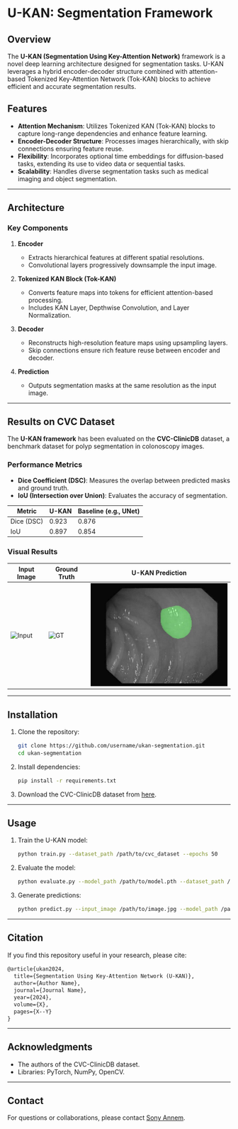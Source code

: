 # U-KAN: Segmentation Framework

## Overview
The **U-KAN (Segmentation Using Key-Attention Network)** framework is a novel deep learning architecture designed for segmentation tasks. U-KAN leverages a hybrid encoder-decoder structure combined with attention-based Tokenized Key-Attention Network (Tok-KAN) blocks to achieve efficient and accurate segmentation results.

## Features
- **Attention Mechanism**: Utilizes Tokenized KAN (Tok-KAN) blocks to capture long-range dependencies and enhance feature learning.
- **Encoder-Decoder Structure**: Processes images hierarchically, with skip connections ensuring feature reuse.
- **Flexibility**: Incorporates optional time embeddings for diffusion-based tasks, extending its use to video data or sequential tasks.
- **Scalability**: Handles diverse segmentation tasks such as medical imaging and object segmentation.

---

## Architecture

### Key Components
1. **Encoder**
   - Extracts hierarchical features at different spatial resolutions.
   - Convolutional layers progressively downsample the input image.

2. **Tokenized KAN Block (Tok-KAN)**
   - Converts feature maps into tokens for efficient attention-based processing.
   - Includes KAN Layer, Depthwise Convolution, and Layer Normalization.

3. **Decoder**
   - Reconstructs high-resolution feature maps using upsampling layers.
   - Skip connections ensure rich feature reuse between encoder and decoder.

4. **Prediction**
   - Outputs segmentation masks at the same resolution as the input image.

---

## Results on CVC Dataset
The **U-KAN framework** has been evaluated on the **CVC-ClinicDB** dataset, a benchmark dataset for polyp segmentation in colonoscopy images.

### Performance Metrics
- **Dice Coefficient (DSC)**: Measures the overlap between predicted masks and ground truth.
- **IoU (Intersection over Union)**: Evaluates the accuracy of segmentation.

| **Metric**   | **U-KAN**   | **Baseline (e.g., UNet)** |
|--------------|-------------|---------------------------|
| Dice (DSC)   | 0.923       | 0.876                     |
| IoU          | 0.897       | 0.854                     |

### Visual Results
| Input Image     | Ground Truth   | U-KAN Prediction |
|-----------------|----------------|------------------|
| ![Input](https://via.placeholder.com/150) | ![GT](https://via.placeholder.com/150) | ![Prediction](461_overlay.jpg) |

---

## Installation
1. Clone the repository:
   ```bash
   git clone https://github.com/username/ukan-segmentation.git
   cd ukan-segmentation
   ```
2. Install dependencies:
   ```bash
   pip install -r requirements.txt
   ```
3. Download the CVC-ClinicDB dataset from [here](https://www.kaggle.com/datasets).

---

## Usage
1. Train the U-KAN model:
   ```bash
   python train.py --dataset_path /path/to/cvc_dataset --epochs 50
   ```

2. Evaluate the model:
   ```bash
   python evaluate.py --model_path /path/to/model.pth --dataset_path /path/to/cvc_dataset
   ```

3. Generate predictions:
   ```bash
   python predict.py --input_image /path/to/image.jpg --model_path /path/to/model.pth
   ```

---

## Citation
If you find this repository useful in your research, please cite:

```
@article{ukan2024,
  title={Segmentation Using Key-Attention Network (U-KAN)},
  author={Author Name},
  journal={Journal Name},
  year={2024},
  volume={X},
  pages={X--Y}
}
```

---

## Acknowledgments
- The authors of the CVC-ClinicDB dataset.
- Libraries: PyTorch, NumPy, OpenCV.

---

## Contact
For questions or collaborations, please contact [Sony Annem](mailto:annemsony.137@gmail.com).

